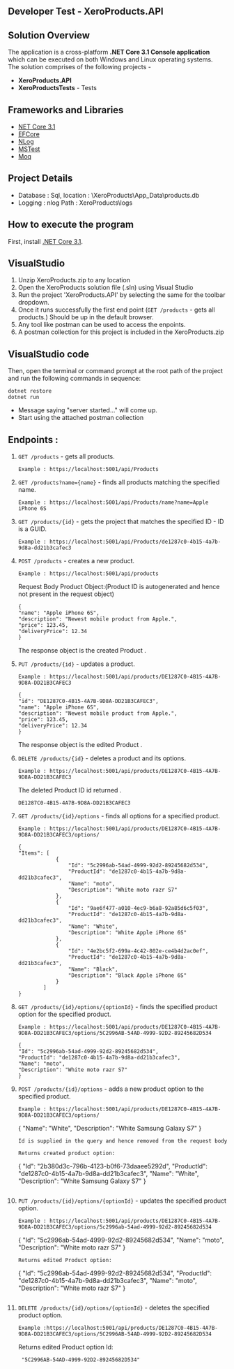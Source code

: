 ##  Developer Test - XeroProducts.API


## Solution Overview
The application is a cross-platform **.NET Core 3.1 Console application** which can be executed on both Windows and Linux operating systems.  
The solution comprises of the following projects - 

- **XeroProducts.API** 
- **XeroProductsTests** -  Tests

## Frameworks and Libraries
- [NET Core 3.1](https://docs.microsoft.com/en-us/aspnet/core/release-notes/aspnetcore-3.1?view=aspnetcore-3.1)
- [EFCore](https://github.com/dotnet/efcore)
- [NLog](https://github.com/NLog/NLog)
- [MSTest](https://docs.microsoft.com/en-us/dotnet/core/testing/unit-testing-with-mstest)
- [Moq](https://github.com/moq/moq4)

## Project Details
 - Database : Sql, location : \XeroProducts\App_Data\products.db
 - Logging : nlog Path : XeroProducts\logs




## How to execute the program

First, install [.NET Core 3.1](https://dotnet.microsoft.com/download/dotnet-core/3.1). 



## VisualStudio 

1. Unzip XeroProducts.zip to any location
2. Open the XeroProducts solution file (.sln) using Visual Studio 
3. Run the project 'XeroProducts.API' by selecting the same for the toolbar dropdown.
4. Once it runs successfully the first end point (`GET /products` - gets all products.) Should be up in the default browser.
5. Any tool like postman can be used to access the enpoints.
6. A postman collection for this project is included in the XeroProducts.zip

## VisualStudio code

Then, open the terminal or command prompt at the root path of the project  and run the following commands in sequence:

```
dotnet restore
dotnet run
```
- Message saying "server started..." will come up.
- Start using the attached postman collection

## Endpoints : 

1. `GET /products` - gets all products.
	```
	Example : https://localhost:5001/api/Products
	```

2. `GET /products?name={name}` - finds all products matching the specified name.
	```
	Example : https://localhost:5001/api/Products/name?name=Apple iPhone 6S
	```

3. `GET /products/{id}` - gets the project that matches the specified ID - ID is a GUID.
	```
	Example : https://localhost:5001/api/Products/de1287c0-4b15-4a7b-9d8a-dd21b3cafec3
	```

4. `POST /products` - creates a new product.
	```
	Example : https://localhost:5001/api/products
	```

	Request Body Product Object:(Product ID is autogenerated and hence not present in the request object)
	```
	{
    "name": "Apple iPhone 6S",
    "description": "Newest mobile product from Apple.",
    "price": 123.45,
    "deliveryPrice": 12.34
	}
	```
	The response object is the created Product .

5. `PUT /products/{id}` - updates a product.
	```
	Example : https://localhost:5001/api/products/DE1287C0-4B15-4A7B-9D8A-DD21B3CAFEC3
	```
	```
	{
    "id": "DE1287C0-4B15-4A7B-9D8A-DD21B3CAFEC3",
    "name": "Apple iPhone 6S",
    "description": "Newest mobile product from Apple.",
    "price": 123.45,
    "deliveryPrice": 12.34
	}
	```
	The response object is the edited Product .

6. `DELETE /products/{id}` - deletes a product and its options.
	```
	Example : https://localhost:5001/api/products/DE1287C0-4B15-4A7B-9D8A-DD21B3CAFEC3
	```

	The deleted Product ID id returned .
	```
	DE1287C0-4B15-4A7B-9D8A-DD21B3CAFEC3
	```

7. `GET /products/{id}/options` - finds all options for a specified product.
	```
	Example : https://localhost:5001/api/products/DE1287C0-4B15-4A7B-9D8A-DD21B3CAFEC3/options/
	```
	```
	{
    "Items": [
				{
					"Id": "5c2996ab-54ad-4999-92d2-89245682d534",
					"ProductId": "de1287c0-4b15-4a7b-9d8a-dd21b3cafec3",
					"Name": "moto",
					"Description": "White moto razr S7"
				},
				{
					"Id": "9ae6f477-a010-4ec9-b6a8-92a85d6c5f03",
					"ProductId": "de1287c0-4b15-4a7b-9d8a-dd21b3cafec3",
					"Name": "White",
					"Description": "White Apple iPhone 6S"
				},
				{
					"Id": "4e2bc5f2-699a-4c42-802e-ce4b4d2ac0ef",
					"ProductId": "de1287c0-4b15-4a7b-9d8a-dd21b3cafec3",
					"Name": "Black",
					"Description": "Black Apple iPhone 6S"
				}
			]
	}
	```

8. `GET /products/{id}/options/{optionId}` - finds the specified product option for the specified product.
	```
	Example : https://localhost:5001/api/products/DE1287C0-4B15-4A7B-9D8A-DD21B3CAFEC3/options/5C2996AB-54AD-4999-92D2-89245682D534
	```
	```
	{
    "Id": "5c2996ab-54ad-4999-92d2-89245682d534",
    "ProductId": "de1287c0-4b15-4a7b-9d8a-dd21b3cafec3",
    "Name": "moto",
    "Description": "White moto razr S7"
	}
	```

9. `POST /products/{id}/options` - adds a new product option to the specified product.
	```
	Example : https://localhost:5001/api/products/DE1287C0-4B15-4A7B-9D8A-DD21B3CAFEC3/options/
	```
	{
    "Name": "White",
    "Description": "White Samsung Galaxy S7"
	}
	```
	Id is supplied in the query and hence removed from the request body

	Returns created product option:
	```
	{
    "Id": "2b380d3c-796b-4123-b0f6-73daaee5292d",
    "ProductId": "de1287c0-4b15-4a7b-9d8a-dd21b3cafec3",
    "Name": "White",
    "Description": "White Samsung Galaxy S7"
	}
	```
10. `PUT /products/{id}/options/{optionId}` - updates the specified product option.
	```
	Example : https://localhost:5001/api/products/DE1287C0-4B15-4A7B-9D8A-DD21B3CAFEC3/options/5c2996ab-54ad-4999-92d2-89245682d534
	```
	{
    "Id": "5c2996ab-54ad-4999-92d2-89245682d534",
    "Name": "moto",
    "Description": "White moto razr S7"
	}
	```
	Returns edited Product option:
	```
	{
    "Id": "5c2996ab-54ad-4999-92d2-89245682d534",
    "ProductId": "de1287c0-4b15-4a7b-9d8a-dd21b3cafec3",
    "Name": "moto",
    "Description": "White moto razr S7"
	}
	```
11. `DELETE /products/{id}/options/{optionId}` - deletes the specified product option.
	```
	Example :https://localhost:5001/api/products/DE1287C0-4B15-4A7B-9D8A-DD21B3CAFEC3/options/5C2996AB-54AD-4999-92D2-89245682D534
	```

	Returns edited Product option Id:
	```
	 "5C2996AB-54AD-4999-92D2-89245682D534"
    ````
